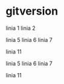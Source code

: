 # gitversion

linia 1
linia 2


linia 5
linia 6
linia 7

linia 11


linia 5
linia 6
linia 7


linia 11